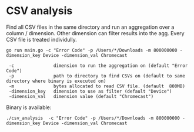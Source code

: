 # CSV analysis

Find all CSV files in the same directory and run an aggregation over a column / dimension. Other dimension can filter results into the agg. Every CSV file is treated individully. 

```
go run main.go -c "Error Code" -p /Users/*/Downloads -m 800000000 -dimension_key Device -dimension_val Chromecast
```

```
 -c               dimension to run the aggregation on (default "Error Code")
 -p               path to directory to find CSVs on (default to same directory where binary is executed on)
 -m               bytes allocated to read CSV file. (default  800MB)
 -dimension_key   dimension to use as filter (default "Device")
 -dimension_val   dimension value (default "Chromecast")
```
Binary is available:
```
./csv_analysis  -c "Error Code" -p /Users/*/Downloads -m 800000000 -dimension_key Device -dimension_val Chromecast
```
